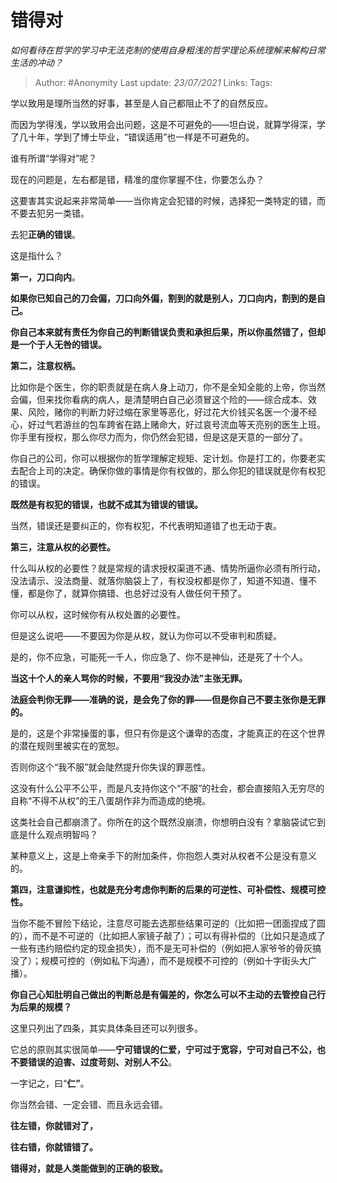 # 错得对      
*如何看待在哲学的学习中无法克制的使用自身粗浅的哲学理论系统理解来解构日常生活的冲动？*


> Author: #Anonymity
> Last update: *23/07/2021* 
> Links:
> Tags:  
  

学以致用是理所当然的好事，甚至是人自己都阻止不了的自然反应。

而因为学得浅，学以致用会出问题，这是不可避免的——坦白说，就算学得深，学了几十年，学到了博士毕业，“错误适用”也一样是不可避免的。

谁有所谓“学得对”呢？

现在的问题是，左右都是错，精准的度你掌握不住，你要怎么办？

这要害其实说起来非常简单——当你肯定会犯错的时候，选择犯一类特定的错，而不要去犯另一类错。

去犯**正确的错误**。

这是指什么？

**第一，刀口向内**。

**如果你已知自己的刀会偏，刀口向外偏，割到的就是别人，刀口向内，割到的是自己。**

**你自己本来就有责任为你自己的判断错误负责和承担后果，所以你虽然错了，但却是一个于人无咎的错误。**

**第二，注意权柄。**

比如你是个医生，你的职责就是在病人身上动刀，你不是全知全能的上帝，你当然会偏，但来找你看病的病人，是清楚明白自己必须冒这个险的——综合成本、效果、风险，赌你的判断力好过缩在家里等恶化，好过花大价钱买名医一个漫不经心，好过气若游丝的包车跨省在路上赌命大，好过哀号流血等天亮别的医生上班。你手里有授权，那么你尽力而为，你仍然会犯错，但是这是天意的一部分了。

你自己的公司，你可以根据你的哲学理解定规矩、定计划。你是打工的，你要老实去配合上司的决定。确保你做的事情是你有权做的，那么你犯的错误就是你有权犯的错误。

**既然是有权犯的错误，也就不成其为错误的错误。**

当然，错误还是要纠正的，你有权犯，不代表明知道错了也无动于衷。

**第三，注意从权的必要性。**

什么叫从权的必要性？就是常规的请求授权渠道不通、情势所逼你必须有所行动，没法请示、没法商量、就落你脑袋上了，有权没权都是你了，知道不知道、懂不懂，都是你了，就算你搞错、也总好过没有人做任何干预了。

你可以从权，这时候你有从权处置的必要性。

但是这么说吧——不要因为你是从权，就认为你可以不受审判和质疑。

是的，你不应急，可能死一千人，你应急了、你不是神仙，还是死了十个人。

**当这十个人的亲人骂你的时候，不要用“我没办法”主张无罪。**

**法庭会判你无罪——准确的说，是会免了你的罪——但是你自己不要主张你是无罪的。**

是的，这是个非常操蛋的事，但只有你是这个谦卑的态度，才能真正的在这个世界的潜在规则里被实在的宽恕。

否则你这个“我不服”就会陡然提升你失误的罪恶性。

这没有什么公平不公平，而是凡支持你这个“不服”的社会，都会直接陷入无穷尽的自称“不得不从权”的王八蛋胡作非为而造成的绝境。

这类社会自己都崩溃了。你所在的这个既然没崩溃，你想明白没有？拿脑袋试它到底是什么观点明智吗？

某种意义上，这是上帝亲手下的附加条件，你抱怨人类对从权者不公是没有意义的。

  

**第四，注意谦抑性，也就是充分考虑你判断的后果的可逆性、可补偿性、规模可控性。**

当你不能不冒险下结论，注意尽可能去选那些结果可逆的（比如把一团面捏成了圆的），而不是不可逆的（比如把人家镜子敲了）；可以有得补偿的（比如只是造成了一些有违约赔偿约定的现金损失），而不是无可补偿的（例如把人家爷爷的骨灰搞没了）；规模可控的（例如私下沟通），而不是规模不可控的（例如十字街头大广播）。

**你自己心知肚明自己做出的判断总是有偏差的，你怎么可以不主动的去管控自己行为后果的规模？**

  

这里只列出了四条，其实具体条目还可以列很多。

它总的原则其实很简单——**宁可错误的仁爱，宁可过于宽容，宁可对自己不公，也不要错误的迫害、过度苛刻、对别人不公**。

一字记之，曰“**仁”**。

  

你当然会错、一定会错、而且永远会错。

**往左错，你就错对了，**

**往右错，你就错错了。**

  

**错得对，就是人类能做到的正确的极致。**